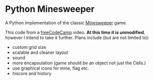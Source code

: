 # Python Minesweeper

A Python implementation of the classic
[Minesweeper](https://en.wikipedia.org/wiki/Minesweeper_(video_game)) game.

This code from a [freeCodeCamp](https://www.freecodecamp.org/) video. **At this
time it is unmodified**, however I intend to take it further. Plans include (but
are not limited to):

- custom grid size
- scalable and cleaner layout
- sound
- more encapsulation (game should be an object not just the Cells.)
- use graphical icons for mine, flag etc.
- hiscore and history
